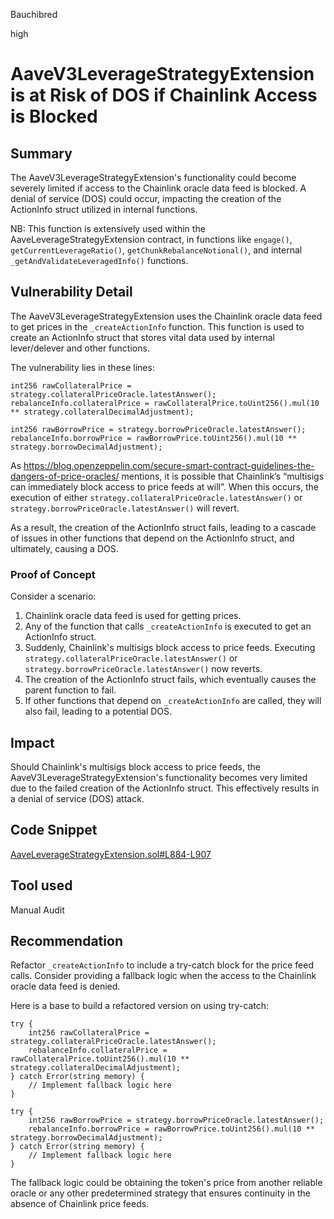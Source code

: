 Bauchibred

high

# AaveV3LeverageStrategyExtension is at Risk of DOS if Chainlink Access is Blocked

## Summary

The AaveV3LeverageStrategyExtension's functionality could become severely limited if access to the Chainlink oracle data feed is blocked. A denial of service (DOS) could occur, impacting the creation of the ActionInfo struct utilized in internal functions.

NB: This function is extensively used within the AaveLeverageStrategyExtension contract, in functions like `engage()`, `getCurrentLeverageRatio()`, `getChunkRebalanceNotional()`, and internal `_getAndValidateLeveragedInfo()` functions.

## Vulnerability Detail

The AaveV3LeverageStrategyExtension uses the Chainlink oracle data feed to get prices in the `_createActionInfo` function. This function is used to create an ActionInfo struct that stores vital data used by internal lever/delever and other functions.

The vulnerability lies in these lines:

```solidity
int256 rawCollateralPrice = strategy.collateralPriceOracle.latestAnswer();
rebalanceInfo.collateralPrice = rawCollateralPrice.toUint256().mul(10 ** strategy.collateralDecimalAdjustment);

int256 rawBorrowPrice = strategy.borrowPriceOracle.latestAnswer();
rebalanceInfo.borrowPrice = rawBorrowPrice.toUint256().mul(10 ** strategy.borrowDecimalAdjustment);
```

As https://blog.openzeppelin.com/secure-smart-contract-guidelines-the-dangers-of-price-oracles/ mentions, it is possible that Chainlink’s “multisigs can immediately block access to price feeds at will”. When this occurs, the execution of either `strategy.collateralPriceOracle.latestAnswer()` or `strategy.borrowPriceOracle.latestAnswer()` will revert.

As a result, the creation of the ActionInfo struct fails, leading to a cascade of issues in other functions that depend on the ActionInfo struct, and ultimately, causing a DOS.

### Proof of Concept

Consider a scenario:

1. Chainlink oracle data feed is used for getting prices.
2. Any of the function that calls `_createActionInfo` is executed to get an ActionInfo struct.
3. Suddenly, Chainlink's multisigs block access to price feeds. Executing `strategy.collateralPriceOracle.latestAnswer()` or `strategy.borrowPriceOracle.latestAnswer()` now reverts.
4. The creation of the ActionInfo struct fails, which eventually causes the parent function to fail.
5. If other functions that depend on `_createActionInfo` are called, they will also fail, leading to a potential DOS.

## Impact

Should Chainlink's multisigs block access to price feeds, the AaveV3LeverageStrategyExtension's functionality becomes very limited due to the failed creation of the ActionInfo struct. This effectively results in a denial of service (DOS) attack.

## Code Snippet

[AaveLeverageStrategyExtension.sol#L884-L907](https://github.com/sherlock-audit/2023-05-Index/blob/3190057afd3085143a31746d65045a0d1bacc78c/index-coop-smart-contracts/contracts/adapters/AaveLeverageStrategyExtension.sol#L884-L907)

## Tool used

Manual Audit

## Recommendation

Refactor `_createActionInfo` to include a try-catch block for the price feed calls. Consider providing a fallback logic when the access to the Chainlink oracle data feed is denied.

Here is a base to build a refactored version on using try-catch:

```solidity
try {
    int256 rawCollateralPrice = strategy.collateralPriceOracle.latestAnswer();
    rebalanceInfo.collateralPrice = rawCollateralPrice.toUint256().mul(10 ** strategy.collateralDecimalAdjustment);
} catch Error(string memory) {
    // Implement fallback logic here
}

try {
    int256 rawBorrowPrice = strategy.borrowPriceOracle.latestAnswer();
    rebalanceInfo.borrowPrice = rawBorrowPrice.toUint256().mul(10 ** strategy.borrowDecimalAdjustment);
} catch Error(string memory) {
    // Implement fallback logic here
}
```

The fallback logic could be obtaining the token's price from another reliable oracle or any other predetermined strategy that ensures continuity in the absence of Chainlink price feeds.
